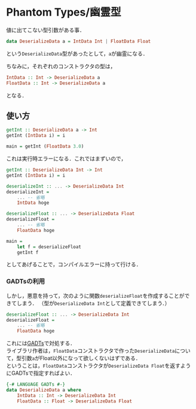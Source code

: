 # Phantom Types/幽霊型
値に出てこない型引数がある事．  
```haskell
data DeserializeData a = IntData Int | FloatData Float
```
という`DeserializeData`型があったとして，`a`が幽霊になる．  
  
ちなみに，それぞれのコンストラクタの型は，
```haskell
IntData :: Int -> DeserializeData a
FloatData :: Int -> DeserializeData a
```
となる．

## 使い方
```haskell
getInt :: DeserializeData a -> Int
getInt (IntData i) = i

main = getInt (FloatData 3.0)
```
これは実行時エラーになる．これではまずいので，
```haskell
getInt :: DeserializeData Int -> Int
getInt (IntData i) = i

deserializeInt :: ... -> DeserializeData Int
deserializeInt =
    ... -- 省略
    IntData hoge

deserializeFloat :: ... -> DeserializeData Float
deserializeFloat =
    ... -- 省略
    FloatData hoge

main =
    let f = deserializeFloat
    getInt f
```
としてあげることで，コンパイルエラーに持って行ける．  

### GADTsの利用
しかし，悪意を持って，次のように関数`deserializeFloat`を作成することができてしまう．
（型が`DeserializeData Int`として定義できてしまう．）
```haskell
deserializeFloat :: ... -> DeserializeData Int
deserializeFloat =
    ... -- 省略
    FloatData hoge
```
これには[GADTs](../lang-ext/GADTs.md)で対処する．  
ライブラリ作者は，`FloatData`コンストラクタで作った`DeserializeData`について，型引数`a`がFloat以外になって欲しくないはずである．  
ということは，`FloatData`コンストラクタが`DeserializeData Float`を返すようにGADTsで指定すればよい．
```haskell
{-# LANGUAGE GADTs #-}
data DeserializeData a where
    IntData :: Int -> DeserializeData Int
    FloatData :: Float -> DeserializeData Float
```